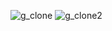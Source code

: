 ![g_clone](https://github.com/Satyam6767/clone_g/assets/97801013/806893c9-47d6-434a-b775-133f4174b8f5)
![g_clone2](https://github.com/Satyam6767/clone_g/assets/97801013/86666a18-4a4c-4355-82e8-2cf56a008c06)
